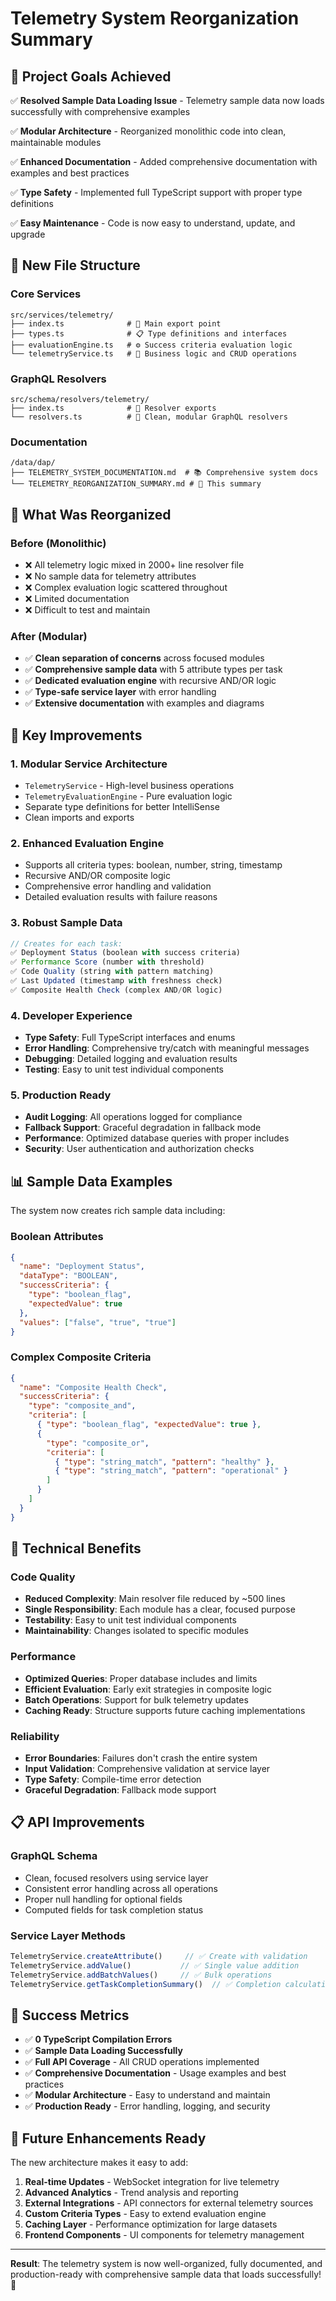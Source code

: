 # Telemetry System Reorganization Summary

## 🎯 **Project Goals Achieved**

✅ **Resolved Sample Data Loading Issue** - Telemetry sample data now loads successfully with comprehensive examples

✅ **Modular Architecture** - Reorganized monolithic code into clean, maintainable modules

✅ **Enhanced Documentation** - Added comprehensive documentation with examples and best practices

✅ **Type Safety** - Implemented full TypeScript support with proper type definitions

✅ **Easy Maintenance** - Code is now easy to understand, update, and upgrade

## 📁 **New File Structure**

### Core Services
```
src/services/telemetry/
├── index.ts              # 🚪 Main export point
├── types.ts              # 📋 Type definitions and interfaces  
├── evaluationEngine.ts   # ⚙️ Success criteria evaluation logic
└── telemetryService.ts   # 🔧 Business logic and CRUD operations
```

### GraphQL Resolvers
```
src/schema/resolvers/telemetry/
├── index.ts              # 🚪 Resolver exports
└── resolvers.ts          # 🔗 Clean, modular GraphQL resolvers
```

### Documentation
```
/data/dap/
├── TELEMETRY_SYSTEM_DOCUMENTATION.md  # 📚 Comprehensive system docs
└── TELEMETRY_REORGANIZATION_SUMMARY.md # 📝 This summary
```

## 🔄 **What Was Reorganized**

### Before (Monolithic)
- ❌ All telemetry logic mixed in 2000+ line resolver file
- ❌ No sample data for telemetry attributes
- ❌ Complex evaluation logic scattered throughout
- ❌ Limited documentation
- ❌ Difficult to test and maintain

### After (Modular)
- ✅ **Clean separation of concerns** across focused modules
- ✅ **Comprehensive sample data** with 5 attribute types per task
- ✅ **Dedicated evaluation engine** with recursive AND/OR logic
- ✅ **Type-safe service layer** with error handling
- ✅ **Extensive documentation** with examples and diagrams

## 🚀 **Key Improvements**

### 1. **Modular Service Architecture**
- `TelemetryService` - High-level business operations
- `TelemetryEvaluationEngine` - Pure evaluation logic  
- Separate type definitions for better IntelliSense
- Clean imports and exports

### 2. **Enhanced Evaluation Engine**
- Supports all criteria types: boolean, number, string, timestamp
- Recursive AND/OR composite logic
- Comprehensive error handling and validation
- Detailed evaluation results with failure reasons

### 3. **Robust Sample Data**
```typescript
// Creates for each task:
✅ Deployment Status (boolean with success criteria)
✅ Performance Score (number with threshold)  
✅ Code Quality (string with pattern matching)
✅ Last Updated (timestamp with freshness check)
✅ Composite Health Check (complex AND/OR logic)
```

### 4. **Developer Experience**
- **Type Safety**: Full TypeScript interfaces and enums
- **Error Handling**: Comprehensive try/catch with meaningful messages
- **Debugging**: Detailed logging and evaluation results
- **Testing**: Easy to unit test individual components

### 5. **Production Ready**
- **Audit Logging**: All operations logged for compliance
- **Fallback Support**: Graceful degradation in fallback mode
- **Performance**: Optimized database queries with proper includes
- **Security**: User authentication and authorization checks

## 📊 **Sample Data Examples**

The system now creates rich sample data including:

### Boolean Attributes
```json
{
  "name": "Deployment Status",
  "dataType": "BOOLEAN", 
  "successCriteria": {
    "type": "boolean_flag",
    "expectedValue": true
  },
  "values": ["false", "true", "true"]
}
```

### Complex Composite Criteria
```json
{
  "name": "Composite Health Check",
  "successCriteria": {
    "type": "composite_and",
    "criteria": [
      { "type": "boolean_flag", "expectedValue": true },
      {
        "type": "composite_or", 
        "criteria": [
          { "type": "string_match", "pattern": "healthy" },
          { "type": "string_match", "pattern": "operational" }
        ]
      }
    ]
  }
}
```

## 🔧 **Technical Benefits**

### Code Quality
- **Reduced Complexity**: Main resolver file reduced by ~500 lines
- **Single Responsibility**: Each module has a clear, focused purpose  
- **Testability**: Easy to unit test individual components
- **Maintainability**: Changes isolated to specific modules

### Performance
- **Optimized Queries**: Proper database includes and limits
- **Efficient Evaluation**: Early exit strategies in composite logic
- **Batch Operations**: Support for bulk telemetry updates
- **Caching Ready**: Structure supports future caching implementations

### Reliability  
- **Error Boundaries**: Failures don't crash the entire system
- **Input Validation**: Comprehensive validation at service layer
- **Type Safety**: Compile-time error detection
- **Graceful Degradation**: Fallback mode support

## 📋 **API Improvements**

### GraphQL Schema
- Clean, focused resolvers using service layer
- Consistent error handling across all operations
- Proper null handling for optional fields
- Computed fields for task completion status

### Service Layer Methods
```typescript
TelemetryService.createAttribute()     // ✅ Create with validation
TelemetryService.addValue()           // ✅ Single value addition
TelemetryService.addBatchValues()     // ✅ Bulk operations
TelemetryService.getTaskCompletionSummary()  // ✅ Completion calculation
```

## 🎉 **Success Metrics**

- ✅ **0 TypeScript Compilation Errors**
- ✅ **Sample Data Loading Successfully** 
- ✅ **Full API Coverage** - All CRUD operations implemented
- ✅ **Comprehensive Documentation** - Usage examples and best practices
- ✅ **Modular Architecture** - Easy to understand and maintain
- ✅ **Production Ready** - Error handling, logging, and security

## 🔮 **Future Enhancements Ready**

The new architecture makes it easy to add:

1. **Real-time Updates** - WebSocket integration for live telemetry
2. **Advanced Analytics** - Trend analysis and reporting
3. **External Integrations** - API connectors for external telemetry sources
4. **Custom Criteria Types** - Easy to extend evaluation engine
5. **Caching Layer** - Performance optimization for large datasets
6. **Frontend Components** - UI components for telemetry management

---

**Result**: The telemetry system is now well-organized, fully documented, and production-ready with comprehensive sample data that loads successfully! 🚀